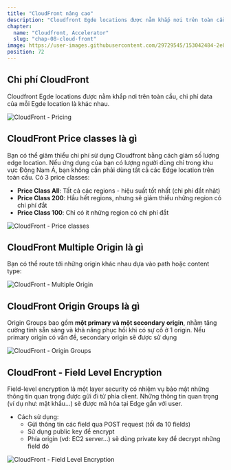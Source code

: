 ```yaml
---
title: "CloudFront nâng cao"
description: "Cloudfront Egde locations được nằm khắp nơi trên toàn cầu, chi phí data của mỗi Egde location là khác nhau. Bạn có thể giảm thiểu chi phí sử dụng Cloudfront bằng cách giảm số lượng edge location."
chapter:
  name: "Cloudfront, Accelerator"
  slug: "chap-08-cloud-front"
image: https://user-images.githubusercontent.com/29729545/153042484-2e8e09f3-92ad-494d-ad07-f79914c14772.png
position: 72
---
```


## Chi phí CloudFront

Cloudfront Egde locations được nằm khắp nơi trên toàn cầu, chi phí data của mỗi Egde location là khác nhau.

![CloudFront - Pricing](https://preventdirectaccess.com/wp-content/uploads/2021/08/pda-cloudfront-on-demand-pricing.png)

## CloudFront Price classes là gì

Bạn có thể giảm thiểu chi phí sử dụng Cloudfront bằng cách giảm số lượng edge location. Nếu ứng dụng của bạn có lượng người dùng chỉ trong khu vực Đông Nam Á, bạn không cần phải dùng tất cả các Edge location trên toàn cầu. Có 3 price classes:

- **Price Class All**: Tất cả các regions - hiệu suất tốt nhất (chi phí đắt nhât)
- **Price Class 200**: Hầu hết regions, nhưng sẽ giảm thiểu những region có chi phí đắt
- **Price Class 100**: Chỉ có ít những region có chi phí đắt

![CloudFront - Price classes](https://user-images.githubusercontent.com/29729545/153042484-2e8e09f3-92ad-494d-ad07-f79914c14772.png)

## CloudFront Multiple Origin là gì

Bạn có thể route tới những origin khác nhau dựa vào path hoặc content type:

![CloudFront - Multiple Origin](https://user-images.githubusercontent.com/29729545/153046606-e7540a73-3072-4ed0-bc48-053dac372277.png)

## CloudFront Origin Groups là gì

Origin Groups bao gồm **một primary và một secondary origin**, nhằm tăng cường tính sẵn sàng và khả năng phục hồi khi có sự cố ở 1 origin. Nếu primary origin có vấn đề, secondary origin sẽ được sử dụng

![CloudFront - Origin Groups](https://docs.aws.amazon.com/AmazonCloudFront/latest/DeveloperGuide/images/origingroups-overview.png)

## CloudFront - Field Level Encryption

Field-level encryption là một layer security có nhiệm vụ bảo mật những thông tin quan trọng được gửi đi từ phía client. Những thông tin quan trọng (ví dụ như: mật khẩu...) sẽ được mã hóa tại Edge gần với user.

- Cách sử dụng:
  - Gửi thông tin các field qua POST request (tối đa 10 fields)
  - Sử dụng public key để encrypt
  - Phía origin (vd: EC2 server...) sẽ dùng private key để decrypt những field đó

![CloudFront - Field Level Encryption](https://user-images.githubusercontent.com/29729545/153169711-be572b7b-cd39-4683-a088-f0e4fd585601.png)
